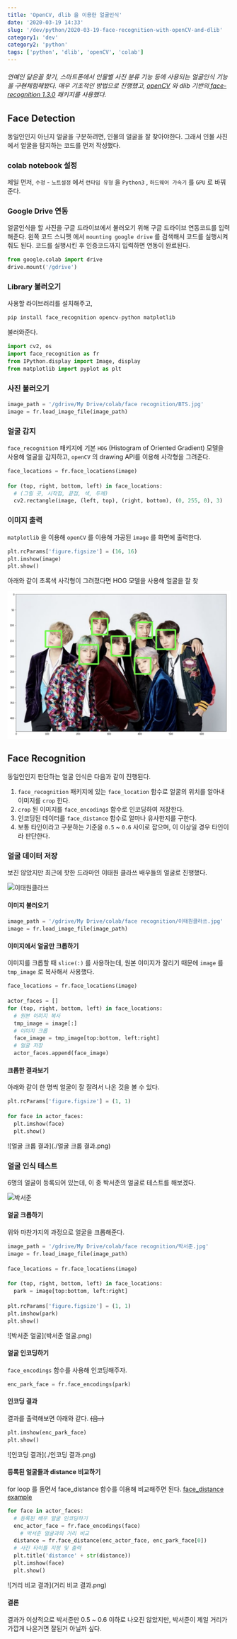 ```yaml
---
title: 'OpenCV, dlib 을 이용한 얼굴인식'
date: '2020-03-19 14:33'
slug: '/dev/python/2020-03-19-face-recognition-with-openCV-and-dlib'
category1: 'dev'
category2: 'python'
tags: ['python', 'dlib', 'openCV', 'colab']
---
```


###### 연예인 닮은꼴 찾기, 스마트폰에서 인물별 사진 분류 기능 등에 사용되는 얼굴인식 기능을 ~~구현~~체험해봤다. 매우 기초적인 방법으로 진행했고, [openCV](https://opencv.org/) 와 dlib 기반의[ face-recognition 1.3.0](https://pypi.org/project/face-recognition/) 패키지를 사용했다.

<!-- end -->

## Face Detection

동일인인지 아닌지 얼굴을 구분하려면, 인물의 얼굴을 잘 찾아야한다. 그래서 인물 사진에서 얼굴을 탐지하는 코드를 먼저 작성했다.

### colab notebook 설정

제일 먼저, `수정` - `노트설정` 에서 `런타임 유형` 을 `Python3` , `하드웨어 가속기` 를 `GPU` 로 바꿔준다.



### Google Drive 연동

얼굴인식을 할 사진을 구글 드라이브에서 불러오기 위해 구글 드라이브 연동코드를 입력해준다. 왼쪽 코드 스니펫 에서 `mounting google drive` 를 검색해서 코드를 실행시켜줘도 된다. 코드를 실행시킨 후 인증코드까지 입력하면 연동이 완료된다.

```python
from google.colab import drive
drive.mount('/gdrive')
```



### Library 불러오기

사용할 라이브러리를 설치해주고,

```python
pip install face_recognition opencv-python matplotlib
```

불러와준다.

```python
import cv2, os
import face_recognition as fr
from IPython.display import Image, display
from matplotlib import pyplot as plt
```



### 사진 불러오기

```python
image_path = '/gdrive/My Drive/colab/face recognition/BTS.jpg'
image = fr.load_image_file(image_path)
```



### 얼굴 감지

`face_recognition` 패키지에 기본 `HOG` (Histogram of Oriented Gradient) 모델을 사용해 얼굴을 감지하고, `openCV` 의 drawing API를 이용해 사각형을 그려준다.

```python
face_locations = fr.face_locations(image)

for (top, right, bottom, left) in face_locations:
  # (그릴 곳, 시작점, 끝점, 색, 두께)
  cv2.rectangle(image, (left, top), (right, bottom), (0, 255, 0), 3)
```



### 이미지 출력

`matplotlib` 을 이용해 `openCV` 를 이용해 가공된 `image` 를 화면에 출력한다.

```python
plt.rcParams['figure.figsize'] = (16, 16)
plt.imshow(image)
plt.show()
```

아래와 같이 초록색 사각형이 그려졌다면 HOG 모델을 사용해 얼굴을 잘 찾

![bts](bts.png)





## Face Recognition


동일인인지 판단하는 얼굴 인식은 다음과 같이 진행된다. 

1. `face_recognition` 패키지에 있는 `face_location` 함수로 얼굴의 위치를 알아내 이미지를 `crop` 한다. 
2. `crop` 된 이미지를 `face_encodings` 함수로 인코딩하여 저장한다. 
3. 인코딩된 데이터를 `face_distance` 함수로 얼마나 유사한지를 구한다. 
4. 보통 타인이라고 구분하는 기준을 `0.5` ~ `0.6` 사이로 잡으며, 이 이상일 경우 타인이라 판단한다.



### 얼굴 데이터 저장

보진 않았지만 최근에 핫한 드라마인 이태원 클라쓰 배우들의 얼굴로 진행했다.

![이태원클라쓰](이태원클라쓰.jpg)



#### 이미지 불러오기

```python
image_path = '/gdrive/My Drive/colab/face recognition/이태원클라쓰.jpg'
image = fr.load_image_file(image_path)
```



#### 이미지에서 얼굴만 크롭하기

이미지를 크롭할 때 `slice(:)` 를 사용하는데, 원본 이미지가 잘리기 때문에 `image` 를 `tmp_image` 로 복사해서 사용했다.

```python
face_locations = fr.face_locations(image)

actor_faces = []
for (top, right, bottom, left) in face_locations:
  # 원본 이미지 복사
  tmp_image = image[:]
  # 이미지 크롭
  face_image = tmp_image[top:bottom, left:right]
  # 얼굴 저장
  actor_faces.append(face_image)
```



#### 크롭한 결과보기

아래와 같이 한 명씩 얼굴이 잘 잘려서 나온 것을 볼 수 있다.

```python
plt.rcParams['figure.figsize'] = (1, 1)

for face in actor_faces:
  plt.imshow(face)
  plt.show()
```

![얼굴 크롭 결과](./얼굴 크롭 결과.png)



### 얼굴 인식 테스트

6명의 얼굴이 등록되어 있는데, 이 중 박서준의 얼굴로 테스트를 해보겠다. 

![박서준](박서준.jpg)



#### 얼굴 크롭하기

위와 마찬가지의 과정으로 얼굴을 크롭해준다.

```python
image_path = '/gdrive/My Drive/colab/face recognition/박서준.jpg'
image = fr.load_image_file(image_path)

face_locations = fr.face_locations(image)

for (top, right, bottom, left) in face_locations:
  park = image[top:bottom, left:right]

plt.rcParams['figure.figsize'] = (1, 1)
plt.imshow(park)
plt.show()
```

![박서준 얼굴](박서준 얼굴.png)



#### 얼굴 인코딩하기

`face_encodings` 함수를 사용해 인코딩해주자.

```python
enc_park_face = fr.face_encodings(park)
```



#### 인코딩 결과

결과를 출력해보면 아래와 같다. ~~(음..)~~

```python
plt.imshow(enc_park_face)
plt.show()
```

![인코딩 결과](./인코딩 결과.png)



#### 등록된 얼굴들과 distance 비교하기

for loop 를 돌면서 face_distance 함수를 이용해 비교해주면 된다. [face_distance example](https://github.com/ageitgey/face_recognition/blob/master/examples/face_distance.py)

```python
for face in actor_faces:
  # 등록된 배우 얼굴 인코딩하기
  enc_actor_face = fr.face_encodings(face)
	# 박서준 얼굴과의 거리 비교
  distance = fr.face_distance(enc_actor_face, enc_park_face[0])
  # 사진 타이틀 지정 및 출력
  plt.title('distance' + str(distance))
  plt.imshow(face)
  plt.show()
```

![거리 비교 결과](거리 비교 결과.png)

#### 결론

결과가 이상적으로 박서준만 0.5 ~ 0.6 이하로 나오진 않았지만, 박서준이 제일 거리가 가깝게 나온거면 잘된거 아닐까 싶다.